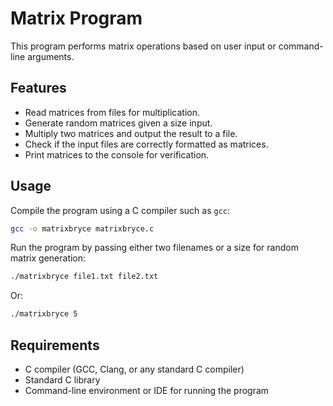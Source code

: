 # Matrix Program

This program performs matrix operations based on user input or command-line arguments.

## Features

- Read matrices from files for multiplication.
- Generate random matrices given a size input.
- Multiply two matrices and output the result to a file.
- Check if the input files are correctly formatted as matrices.
- Print matrices to the console for verification.

## Usage

Compile the program using a C compiler such as `gcc`:

```bash
gcc -o matrixbryce matrixbryce.c
```

Run the program by passing either two filenames or a size for random matrix generation:

```bash
./matrixbryce file1.txt file2.txt
```

Or:

```bash
./matrixbryce 5
```

## Requirements

- C compiler (GCC, Clang, or any standard C compiler)
- Standard C library
- Command-line environment or IDE for running the program
